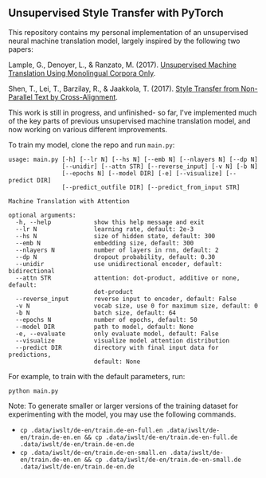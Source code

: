 ## Unsupervised Style Transfer with PyTorch

This repository contains my personal implementation of an unsupervised neural machine translation model, largely inspired by the following two papers:

Lample, G., Denoyer, L., & Ranzato, M. (2017). [Unsupervised Machine Translation Using Monolingual Corpora Only](https://arxiv.org/pdf/1711.00043.pdf).

Shen, T., Lei, T., Barzilay, R., & Jaakkola, T. (2017). [Style Transfer from Non-Parallel Text by Cross-Alignment](https://arxiv.org/pdf/1705.09655.pdf).

This work is still in progress, and unfinished- so far, I've implemented much of the key parts of previous unsupervised machine translation model, and now working on various different improvements.

To train my model, clone the repo and run `main.py`:
```
usage: main.py [-h] [--lr N] [--hs N] [--emb N] [--nlayers N] [--dp N]
               [--unidir] [--attn STR] [--reverse_input] [-v N] [-b N]
               [--epochs N] [--model DIR] [-e] [--visualize] [--predict DIR]
               [--predict_outfile DIR] [--predict_from_input STR]

Machine Translation with Attention

optional arguments:
  -h, --help            show this help message and exit
  --lr N                learning rate, default: 2e-3
  --hs N                size of hidden state, default: 300
  --emb N               embedding size, default: 300
  --nlayers N           number of layers in rnn, default: 2
  --dp N                dropout probability, default: 0.30
  --unidir              use unidirectional encoder, default: bidirectional
  --attn STR            attention: dot-product, additive or none, default:
                        dot-product
  --reverse_input       reverse input to encoder, default: False
  -v N                  vocab size, use 0 for maximum size, default: 0
  -b N                  batch size, default: 64
  --epochs N            number of epochs, default: 50
  --model DIR           path to model, default: None
  -e, --evaluate        only evaluate model, default: False
  --visualize           visualize model attention distribution
  --predict DIR         directory with final input data for predictions,
                        default: None
```

For example, to train with the default parameters, run:

``` python main.py ```

Note: To generate smaller or larger versions of the training dataset for experimenting with the model, you may use the following commands.
 - ```cp .data/iwslt/de-en/train.de-en-full.en .data/iwslt/de-en/train.de-en.en && cp .data/iwslt/de-en/train.de-en-full.de .data/iwslt/de-en/train.de-en.de```
 - ```cp .data/iwslt/de-en/train.de-en-small.en .data/iwslt/de-en/train.de-en.en && cp .data/iwslt/de-en/train.de-en-small.de .data/iwslt/de-en/train.de-en.de```

